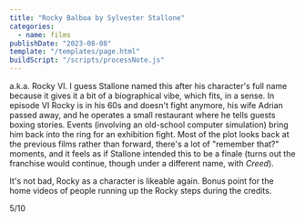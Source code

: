 ```yaml
---
title: "Rocky Balboa by Sylvester Stallone"
categories:
  - name: films
publishDate: "2023-08-08"
template: "/templates/page.html"
buildScript: "/scripts/processNote.js"
---
```


a.k.a. Rocky VI. I guess Stallone named this after his character's full name because it gives it a bit of a biographical vibe, which fits, in a sense. In episode VI Rocky is in his 60s and doesn't fight anymore, his wife Adrian passed away, and he operates a small restaurant where he tells guests boxing stories. Events (involving an old-school computer simulation) bring him back into the ring for an exhibition fight. Most of the plot looks back at the previous films rather than forward, there's a lot of "remember that?" moments, and it feels as if Stallone intended this to be a finale (turns out the franchise would continue, though under a different name, with _Creed_).

It's not bad, Rocky as a character is likeable again. Bonus point for the home videos of people running up the Rocky steps during the credits.

5/10
